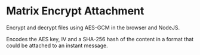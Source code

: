 # Matrix Encrypt Attachment

Encrypt and decrypt files using AES-GCM in the browser and NodeJS.

Encodes the AES key, IV and a SHA-256 hash of the content in a format that could be attached to an instant message.
